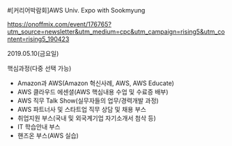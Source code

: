 #[커리어박람회]AWS Univ. Expo with Sookmyung

https://onoffmix.com/event/176765?utm_source=newsletter&utm_medium=cpc&utm_campaign=rising5&utm_content=rising5_190423

2019.05.10(금요일)

핵심과정(다중 선택 가능)

- Amazon과 AWS(Amazon 혁신사례, AWS, AWS Educate)
- AWS 클라우드 에센셜(AWS 핵심내용 수업 및 수료증 배부)
- AWS 직무 Talk Show(실무자들의 업무/경력개발 과정)
- AWS 파트너사 및 스타트업 직무 상담 및 채용 부스
- 취업지원 부스(국내 및 외국계기업 자기소개서 첨삭 등)
- IT 학습안내 부스
- 핸즈온 부스(AWS 실습)

